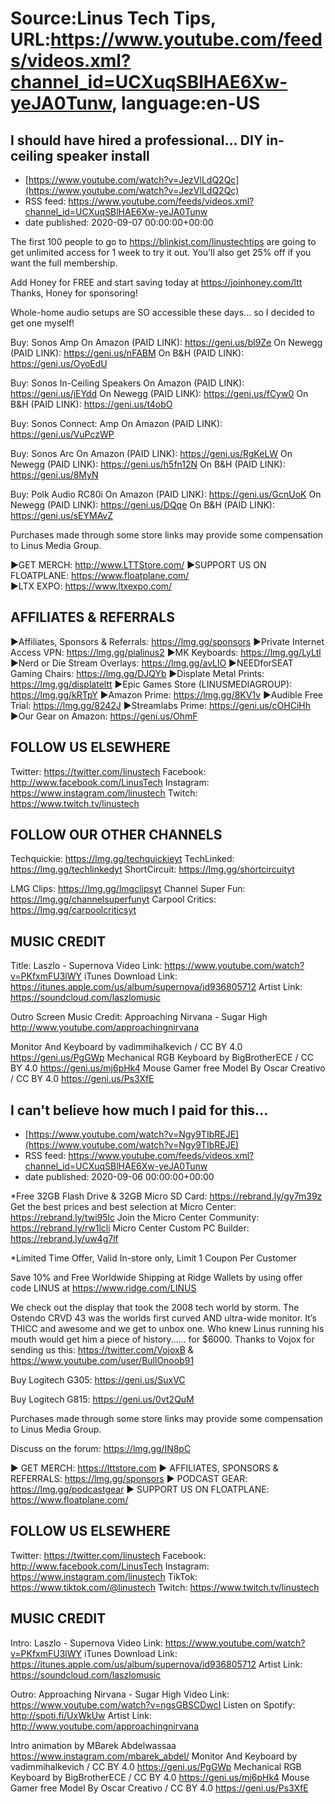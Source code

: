 # Source:Linus Tech Tips, URL:https://www.youtube.com/feeds/videos.xml?channel_id=UCXuqSBlHAE6Xw-yeJA0Tunw, language:en-US

## I should have hired a professional... DIY in-ceiling speaker install
 - [https://www.youtube.com/watch?v=JezVlLdQ2Qc](https://www.youtube.com/watch?v=JezVlLdQ2Qc)
 - RSS feed: https://www.youtube.com/feeds/videos.xml?channel_id=UCXuqSBlHAE6Xw-yeJA0Tunw
 - date published: 2020-09-07 00:00:00+00:00

The first 100 people to go to https://blinkist.com/linustechtips are going to get unlimited access for 1 week to try it out. You’ll also get 25% off if you want the full membership.

Add Honey for FREE and start saving today at https://joinhoney.com/ltt
Thanks, Honey for sponsoring!

Whole-home audio setups are SO accessible these days... so I decided to get one myself!

Buy: Sonos Amp
On Amazon (PAID LINK): https://geni.us/bl9Ze
On Newegg (PAID LINK): https://geni.us/nFABM
On B&H (PAID LINK): https://geni.us/OyoEdU

Buy: Sonos In-Ceiling Speakers
On Amazon (PAID LINK): https://geni.us/jEYdd
On Newegg (PAID LINK): https://geni.us/fCyw0
On B&H (PAID LINK): https://geni.us/t4obO

Buy: Sonos Connect: Amp
On Amazon (PAID LINK): https://geni.us/VuPczWP

Buy: Sonos Arc
On Amazon (PAID LINK): https://geni.us/RgKeLW
On Newegg (PAID LINK): https://geni.us/h5fn12N
On B&H (PAID LINK): https://geni.us/8MyN

Buy: Polk Audio RC80i
On Amazon (PAID LINK): https://geni.us/GcnUoK
On Newegg (PAID LINK): https://geni.us/DQqe
On B&H (PAID LINK): https://geni.us/sEYMAvZ

Purchases made through some store links may provide some compensation to Linus Media Group.


►GET MERCH: http://www.LTTStore.com/
►SUPPORT US ON FLOATPLANE: https://www.floatplane.com/  
►LTX EXPO: https://www.ltxexpo.com/   

AFFILIATES & REFERRALS
---------------------------------------------------
►Affiliates, Sponsors & Referrals: https://lmg.gg/sponsors
►Private Internet Access VPN: https://lmg.gg/pialinus2
►MK Keyboards: https://lmg.gg/LyLtl
►Nerd or Die Stream Overlays: https://lmg.gg/avLlO
►NEEDforSEAT Gaming Chairs: https://lmg.gg/DJQYb
►Displate Metal Prints: https://lmg.gg/displateltt
►Epic Games Store (LINUSMEDIAGROUP): https://lmg.gg/kRTpY
►Amazon Prime: https://lmg.gg/8KV1v
►Audible Free Trial: https://lmg.gg/8242J
►Streamlabs Prime: https://geni.us/cOHCiHh
►Our Gear on Amazon: https://geni.us/OhmF
 
FOLLOW US ELSEWHERE
---------------------------------------------------  
Twitter: https://twitter.com/linustech
Facebook: http://www.facebook.com/LinusTech
Instagram: https://www.instagram.com/linustech
Twitch: https://www.twitch.tv/linustech

FOLLOW OUR OTHER CHANNELS
---------------------------------------------------  
Techquickie: https://lmg.gg/techquickieyt
TechLinked: https://lmg.gg/techlinkedyt
ShortCircuit: https://lmg.gg/shortcircuityt

LMG Clips: https://lmg.gg/lmgclipsyt
Channel Super Fun: https://lmg.gg/channelsuperfunyt
Carpool Critics: https://lmg.gg/carpoolcriticsyt

MUSIC CREDIT
---------------------------------------------------  
Title: Laszlo - Supernova
Video Link: https://www.youtube.com/watch?v=PKfxmFU3lWY
iTunes Download Link: https://itunes.apple.com/us/album/supernova/id936805712
Artist Link: https://soundcloud.com/laszlomusic

Outro Screen Music Credit: Approaching Nirvana - Sugar High http://www.youtube.com/approachingnirvana

Monitor And Keyboard by vadimmihalkevich / CC BY 4.0  https://geni.us/PgGWp
Mechanical RGB Keyboard by BigBrotherECE / CC BY 4.0 https://geni.us/mj6pHk4
Mouse Gamer free Model By Oscar Creativo / CC BY 4.0 https://geni.us/Ps3XfE

## I can't believe how much I paid for this...
 - [https://www.youtube.com/watch?v=Ngy9TIbREJE](https://www.youtube.com/watch?v=Ngy9TIbREJE)
 - RSS feed: https://www.youtube.com/feeds/videos.xml?channel_id=UCXuqSBlHAE6Xw-yeJA0Tunw
 - date published: 2020-09-06 00:00:00+00:00

*Free 32GB Flash Drive & 32GB Micro SD Card: https://rebrand.ly/gy7m39z
Get the best prices and best selection at Micro Center: https://rebrand.ly/twi95lc
Join the Micro Center Community: https://rebrand.ly/rw1lcli
Micro Center Custom PC Builder: https://rebrand.ly/uw4g7lf

*Limited Time Offer, Valid In-store only, Limit 1 Coupon Per Customer

Save 10% and Free Worldwide Shipping at Ridge Wallets by using offer code LINUS at https://www.ridge.com/LINUS

We check out the display that took the 2008 tech world by storm. The Ostendo CRVD 43 was the worlds first curved AND ultra-wide monitor. It’s THICC and awesome and we get to unbox one. Who knew Linus running his mouth would get him a piece of history…… for $6000. Thanks to Vojox for sending us this: https://twitter.com/VojoxB & https://www.youtube.com/user/BullOnoob91


Buy Logitech G305: https://geni.us/SuxVC

Buy Logitech G815: https://geni.us/0vt2QuM

Purchases made through some store links may provide some compensation to Linus Media Group.

Discuss on the forum: https://lmg.gg/IN8pC

► GET MERCH: https://lttstore.com
► AFFILIATES, SPONSORS & REFERRALS: https://lmg.gg/sponsors
► PODCAST GEAR: https://lmg.gg/podcastgear
► SUPPORT US ON FLOATPLANE: https://www.floatplane.com/

FOLLOW US ELSEWHERE
---------------------------------------------------  
Twitter: https://twitter.com/linustech
Facebook: http://www.facebook.com/LinusTech
Instagram: https://www.instagram.com/linustech
TikTok: https://www.tiktok.com/@linustech
Twitch: https://www.twitch.tv/linustech

MUSIC CREDIT
---------------------------------------------------
Intro: Laszlo - Supernova
Video Link: https://www.youtube.com/watch?v=PKfxmFU3lWY
iTunes Download Link: https://itunes.apple.com/us/album/supernova/id936805712
Artist Link: https://soundcloud.com/laszlomusic

Outro: Approaching Nirvana - Sugar High
Video Link: https://www.youtube.com/watch?v=ngsGBSCDwcI
Listen on Spotify: http://spoti.fi/UxWkUw
Artist Link: http://www.youtube.com/approachingnirvana

Intro animation by MBarek Abdelwassaa https://www.instagram.com/mbarek_abdel/
Monitor And Keyboard by vadimmihalkevich / CC BY 4.0  https://geni.us/PgGWp
Mechanical RGB Keyboard by BigBrotherECE / CC BY 4.0 https://geni.us/mj6pHk4
Mouse Gamer free Model By Oscar Creativo / CC BY 4.0 https://geni.us/Ps3XfE

